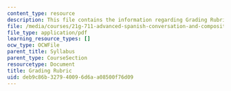 ```yaml
---
content_type: resource
description: This file contains the information regarding Grading Rubric.
file: /media/courses/21g-711-advanced-spanish-conversation-and-composition-spring-2014/deb9c86b327940096d6aa08500f76d09_MIT21G_711S14_Grad_Rub.pdf
file_type: application/pdf
learning_resource_types: []
ocw_type: OCWFile
parent_title: Syllabus
parent_type: CourseSection
resourcetype: Document
title: Grading Rubric
uid: deb9c86b-3279-4009-6d6a-a08500f76d09
---
```

